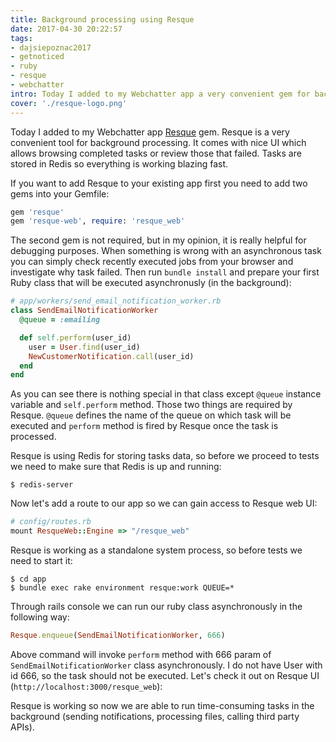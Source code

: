 ```yaml
---
title: Background processing using Resque
date: 2017-04-30 20:22:57
tags:
- dajsiepoznac2017
- getnoticed
- ruby
- resque
- webchatter
intro: Today I added to my Webchatter app a very convenient gem for background processing called Resque.
cover: './resque-logo.png'
---
```

Today I added to my Webchatter app [Resque](https://github.com/resque/resque) gem. Resque is a very convenient tool for background processing. It comes with nice UI which allows browsing completed tasks or review those that failed. Tasks are stored in Redis so everything is working blazing fast.

If you want to add Resque to your existing app first you need to add two gems into your Gemfile:
```ruby
gem 'resque'
gem 'resque-web', require: 'resque_web'
```

The second gem is not required, but in my opinion, it is really helpful for debugging purposes. When something is wrong with an asynchronous task you can simply check recently executed jobs from your browser and investigate why task failed. Then run `bundle install` and prepare your first Ruby class that will be executed asynchronusly (in the background):
```ruby
# app/workers/send_email_notification_worker.rb
class SendEmailNotificationWorker
  @queue = :emailing

  def self.perform(user_id)
    user = User.find(user_id)
    NewCustomerNotification.call(user_id)
  end
end
```

As you can see there is nothing special in that class except `@queue` instance variable and `self.perform` method. Those two things are required by Resque. `@queue` defines the name of the queue on which task will be executed and `perform` method is fired by Resque once the task is processed.

Resque is using Redis for storing tasks data, so before we proceed to tests we need to make sure that Redis is up and running:
```
$ redis-server
```

Now let's add a route to our app so we can gain access to Resque web UI:
```ruby
# config/routes.rb
mount ResqueWeb::Engine => "/resque_web"
```

Resque is working as a standalone system process, so before tests we need to start it:
```
$ cd app
$ bundle exec rake environment resque:work QUEUE=*
```

Through rails console we can run our ruby class asynchronously in the following way:
```ruby
Resque.enqueue(SendEmailNotificationWorker, 666)
```
Above command will invoke `perform` method with 666 param of `SendEmailNotificationWorker` class asynchronously. I do not have User with id 666, so the task should not be executed. Let's check it out on Resque UI (`http://localhost:3000/resque_web`):
<blockquote class="imgur-embed-pub" lang="en" data-id="a/VLbw2"><a href="//imgur.com/VLbw2"></a></blockquote><script async src="//s.imgur.com/min/embed.js" charset="utf-8"></script>
Resque is working so now we are able to run time-consuming tasks in the background (sending notifications, processing files, calling third party APIs).


